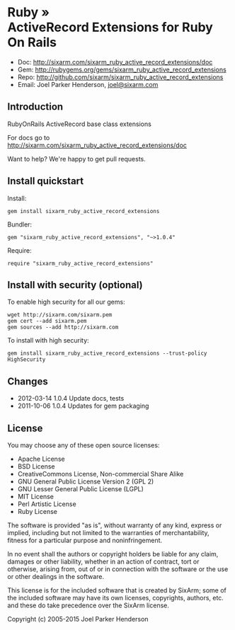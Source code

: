 # Ruby » <br> ActiveRecord Extensions for Ruby On Rails

* Doc: <http://sixarm.com/sixarm_ruby_active_record_extensions/doc>
* Gem: <http://rubygems.org/gems/sixarm_ruby_active_record_extensions>
* Repo: <http://github.com/sixarm/sixarm_ruby_active_record_extensions>
* Email: Joel Parker Henderson, <joel@sixarm.com>


## Introduction

RubyOnRails ActiveRecord base class extensions

For docs go to <http://sixarm.com/sixarm_ruby_active_record_extensions/doc>

Want to help? We're happy to get pull requests.


## Install quickstart

Install:

    gem install sixarm_ruby_active_record_extensions

Bundler:

    gem "sixarm_ruby_active_record_extensions", "~>1.0.4"

Require:

    require "sixarm_ruby_active_record_extensions"


## Install with security (optional)

To enable high security for all our gems:

    wget http://sixarm.com/sixarm.pem
    gem cert --add sixarm.pem
    gem sources --add http://sixarm.com

To install with high security:

    gem install sixarm_ruby_active_record_extensions --trust-policy HighSecurity


## Changes

* 2012-03-14 1.0.4 Update docs, tests
* 2011-10-06 1.0.4 Updates for gem packaging


## License

You may choose any of these open source licenses:

  * Apache License
  * BSD License
  * CreativeCommons License, Non-commercial Share Alike
  * GNU General Public License Version 2 (GPL 2)
  * GNU Lesser General Public License (LGPL)
  * MIT License
  * Perl Artistic License
  * Ruby License

The software is provided "as is", without warranty of any kind, 
express or implied, including but not limited to the warranties of 
merchantability, fitness for a particular purpose and noninfringement. 

In no event shall the authors or copyright holders be liable for any 
claim, damages or other liability, whether in an action of contract, 
tort or otherwise, arising from, out of or in connection with the 
software or the use or other dealings in the software.

This license is for the included software that is created by SixArm;
some of the included software may have its own licenses, copyrights, 
authors, etc. and these do take precedence over the SixArm license.

Copyright (c) 2005-2015 Joel Parker Henderson
